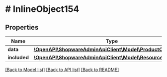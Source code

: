 # # InlineObject154

## Properties

Name | Type | Description | Notes
------------ | ------------- | ------------- | -------------
**data** | [**\OpenAPI\ShopwareAdminApiClient\Model\ProductCrossSelling**](ProductCrossSelling.md) |  | [optional]
**included** | [**\OpenAPI\ShopwareAdminApiClient\Model\Resource[]**](Resource.md) |  | [optional]

[[Back to Model list]](../../README.md#models) [[Back to API list]](../../README.md#endpoints) [[Back to README]](../../README.md)
